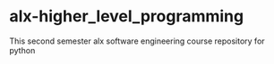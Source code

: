 # alx-higher_level_programming
This second semester alx software engineering course repository for python 
